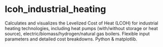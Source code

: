 # lcoh_industrial_heating
Calculates and visualizes the Levelized Cost of Heat (LCOH) for industrial heating technologies, including heat pumps (with/without storage or heat source), electric/biomass/hydrogen/natural gas boilers. Flexible input parameters and detailed cost breakdowns. Python &amp; matplotlib.
